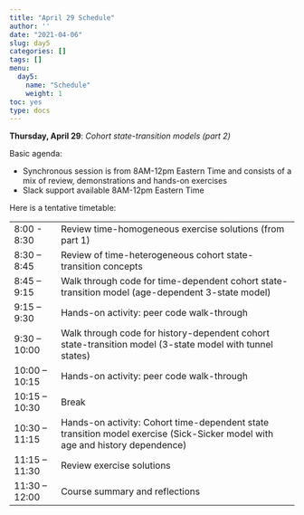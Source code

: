 ```yaml
---
title: "April 29 Schedule"
author: ''
date: "2021-04-06"
slug: day5
categories: []
tags: []
menu:
  day5:
    name: "Schedule"
    weight: 1
toc: yes
type: docs
---
```


**Thursday, April 29**: *Cohort state-transition models (part 2)*

Basic agenda:

- Synchronous session is from 8AM-12pm Eastern Time and consists of a mix of review, demonstrations and hands-on exercises
- Slack support available 8AM-12pm Eastern Time

Here is a tentative timetable:

|                            |            |
|--------------------------------------------|:------------------|
| 8:00 - 8:30  | Review time-homogeneous exercise solutions (from part 1)	 |
| 8:30 – 8:45	| Review of time-heterogeneous cohort state-transition concepts | 
|  8:45 – 9:15 | Walk through code for time-dependent cohort state-transition model (age-dependent 3-state model) |
|  9:15 – 9:30	| Hands-on activity: peer code walk-through |
| 9:30 – 10:00 | Walk through code for history-dependent cohort state-transition model (3-state model with tunnel states) |
| 10:00 – 10:15| Hands-on activity: peer code walk-through  | 
| 10:15 – 10:30 | Break |
| 10:30 – 11:15 | Hands-on activity: Cohort time-dependent state transition model exercise (Sick-Sicker model with age and history dependence)|
| 11:15 – 11:30| Review exercise solutions | 
| 11:30 – 12:00 | Course summary and reflections|


